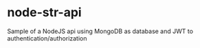# node-str-api
Sample of a NodeJS api using MongoDB as database and JWT to authentication/authorization
